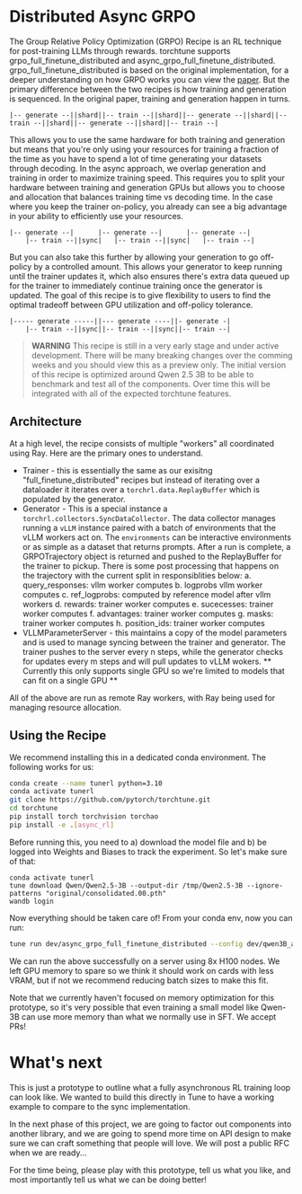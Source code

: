 # Distributed Async GRPO

The Group Relative Policy Optimization (GRPO) Recipe is an RL technique for post-training LLMs through rewards. torchtune supports grpo_full_finetune_distributed and async_grpo_full_finetune_distributed. grpo_full_finetune_distributed is based on the original implementation, for a deeper understanding on how GRPO works you can view the [paper](https://arxiv.org/pdf/2402.03300). But the primary difference between the two recipes is how training and generation is sequenced. In the original paper, training and generation happen in turns.

```
|-- generate --||shard||-- train --||shard||-- generate --||shard||-- train --||shard||-- generate --||shard||-- train --|
```

This allows you to use the same hardware for both training and generation but means that you're only using your resources for training a fraction of the time as you have to spend a lot of time generating your datasets through decoding. In the async approach, we overlap generation and training in order to maximize training speed. This requires you to split your hardware between training and generation GPUs but allows you to choose and allocation that balances training time vs decoding time. In the case where you keep the trainer on-policy, you already can see a big advantage in your ability to efficiently use your resources.

```
|-- generate --|      |-- generate --|      |-- generate --|
    |-- train --||sync|   |-- train --||sync|   |-- train --|
```

But you can also take this further by allowing your generation to go off-policy by a controlled amount. This allows your generator to keep running until the trainer updates it, which also ensures there's extra data queued up for the trainer to immediately continue training once the generator is updated. The goal of this recipe is to give flexibility to users to find the optimal tradeoff between GPU utilization and off-policy tolerance.

```
|----- generate -----||--- generate ----||- generate -|
    |-- train --||sync||-- train --||sync||-- train --|
```


> **WARNING** This recipe is still in a very early stage and under active development. There will be many breaking changes over the comming weeks and you should view this as a preview only. The initial version of this recipe is optimized around Qwen 2.5 3B to be able to benchmark and test all of the components. Over time this will be integrated with all of the expected torchtune features.


## Architecture

At a high level, the recipe consists of multiple "workers" all coordinated using Ray. Here are the primary ones to understand.

- Trainer - this is essentially the same as our exisitng "full_finetune_distributed" recipes but instead of iterating over a dataloader it iterates over a `torchrl.data.ReplayBuffer` which is populated by the generator.
- Generator - This is a special instance a `torchrl.collectors.SyncDataCollector`. The data collector manages running a `vLLM` instance paired with a batch of environments that the vLLM workers act on. The `environments` can be interactive environments or as simple as a dataset that returns prompts. After a run is complete, a GRPOTrajectory object is returned and pushed to the ReplayBuffer for the trainer to pickup. There is some post processing that happens on the trajectory with the current split in responsiblities below:
   a. query_responses: vllm worker computes
   b. logprobs vllm worker computes
   c. ref_logprobs: computed by reference model after vllm workers
   d. rewards: trainer worker computes
   e. sucecesses: trainer worker computes
   f. advantages: trainer worker computes
   g. masks: trainer worker computes
   h. position_ids: trainer worker computes
- VLLMParameterServer - this maintains a copy of the model parameters and is used to manage syncing between the trainer and generator. The trainer pushes to the server every n steps, while the generator checks for updates every m steps and will pull updates to vLLM wokers. ** Currently this only supports single GPU so we're limited to models that can fit on a single GPU **

All of the above are run as remote Ray workers, with Ray being used for managing resource allocation.

## Using the Recipe

We recommend installing this in a dedicated conda environment.
The following works for us:

```bash
conda create --name tunerl python=3.10
conda activate tunerl
git clone https://github.com/pytorch/torchtune.git
cd torchtune
pip install torch torchvision torchao
pip install -e .[async_rl]

```
Before running this, you need to a) download the model file and b) be logged into Weights and Biases to track the experiment. So let's make sure of that:

```
conda activate tunerl
tune download Qwen/Qwen2.5-3B --output-dir /tmp/Qwen2.5-3B --ignore-patterns "original/consolidated.00.pth"
wandb login
```

Now everything should be taken care of! From your conda env, now you can run:

```bash
tune run dev/async_grpo_full_finetune_distributed --config dev/qwen3B_async_grpo
```

We can run the above successfully on a server using 8x H100 nodes. We left GPU memory to spare so we think it should work on cards with less VRAM, but if not we recommend reducing batch sizes to make this fit.

Note that we currently haven't focused on memory optimization for this prototype, so it's very possible that even training a small model like Qwen-3B can use more memory than what we normally use in SFT. We accept PRs!

# What's next
This is just a prototype to outline what a fully asynchronous RL training loop can look like. We wanted to build this directly in Tune to have a working example to compare to the sync implementation.

In the next phase of this project, we are going to factor out components into another library, and we are going to spend more time on API design to make sure we can craft something that people will love. We will post a public RFC when we are ready...

For the time being, please play with this prototype, tell us what you like, and most importantly tell us what we can be doing better!
